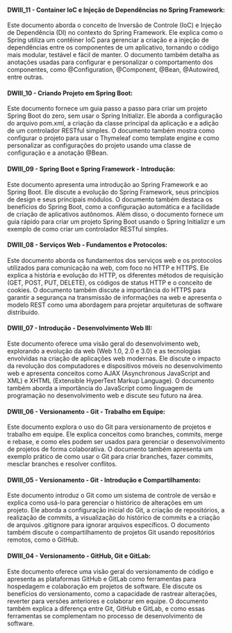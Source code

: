 ####  DWIII_11 - Container IoC e Injeção de Dependências no Spring Framework:
Este documento aborda o conceito de Inversão de Controle (IoC) e Injeção de Dependência (DI) no contexto do 
Spring Framework. Ele explica como o Spring utiliza um contêiner IoC para gerenciar a criação e a injeção 
de dependências entre os componentes de um aplicativo, tornando o código mais modular, testável e fácil de 
manter. O documento também detalha as anotações usadas para configurar e personalizar o comportamento 
dos componentes, como @Configuration, @Component, @Bean, @Autowired, entre outras.  
####  DWIII_10 - Criando Projeto em Spring Boot:
Este documento fornece um guia passo a passo para criar um projeto Spring Boot do zero, sem usar o Spring Initializr. Ele aborda a configuração do arquivo pom.xml, a criação da classe principal da aplicação e a adição de um controlador RESTful simples. 
O documento também mostra como configurar o projeto para usar o Thymeleaf como template engine e 
como personalizar as configurações do projeto usando uma classe de configuração e a anotação @Bean.  
####  DWIII_09 - Spring Boot e Spring Framework - Introdução: 
Este documento apresenta uma introdução ao Spring Framework e ao Spring Boot. Ele discute a evolução do Spring Framework, seus 
princípios de design e seus principais módulos. O documento também destaca os benefícios do Spring Boot, 
como a configuração automática e a facilidade de criação de aplicativos autônomos. Além disso, o 
documento fornece um guia rápido para criar um projeto Spring Boot usando o Spring Initializr e um 
exemplo de como criar um controlador RESTful simples.  
####  DWIII_08 - Serviços Web - Fundamentos e Protocolos: 
Este documento aborda os fundamentos dos serviços web e os protocolos utilizados para comunicação na web, com foco no HTTP e 
HTTPS. Ele explica a história e evolução do HTTP, os diferentes métodos de requisição (GET, POST, PUT, 
DELETE), os códigos de status HTTP e o conceito de cookies. O documento também discute a importância 
do HTTPS para garantir a segurança na transmissão de informações na web e apresenta o modelo REST 
como uma abordagem para projetar arquiteturas de software distribuído.  
####  DWIII_07 - Introdução - Desenvolvimento Web III: 
Este documento oferece uma visão geral do desenvolvimento web, explorando a evolução da web (Web 1.0, 2.0 e 3.0) e as tecnologias 
envolvidas na criação de aplicações web modernas. Ele discute o impacto da revolução dos computadores e 
dispositivos móveis no desenvolvimento web e apresenta conceitos como AJAX (Asynchronous JavaScript 
and XML) e XHTML (Extensible HyperText Markup Language). O documento também aborda a 
importância do JavaScript como linguagem de programação no desenvolvimento web e discute seu futuro na 
área.  
####  DWIII_06 - Versionamento - Git - Trabalho em Equipe: 
Este documento explora o uso do Git para versionamento de projetos e trabalho em equipe. Ele explica conceitos como branches, commits, 
merge e rebase, e como eles podem ser usados para gerenciar o desenvolvimento de projetos de forma 
colaborativa. O documento também apresenta um exemplo prático de como usar o Git para criar branches, 
fazer commits, mesclar branches e resolver conflitos.  
####  DWIII_05 - Versionamento - Git - Introdução e Compartilhamento: 
Este documento introduz o Git como um sistema de controle de versão e explica como usá-lo para gerenciar o histórico de 
alterações em um projeto. Ele aborda a configuração inicial do Git, a criação de repositórios, a realização de 
commits, a visualização do histórico de commits e a criação de arquivos .gitignore para ignorar arquivos 
específicos. O documento também discute o compartilhamento de projetos Git usando repositórios remotos, 
como o GitHub. 
####  DWIII_04 - Versionamento - GitHub, Git e GitLab: 
Este documento oferece uma visão geral do versionamento de código e apresenta as plataformas GitHub e GitLab como ferramentas para 
hospedagem e colaboração em projetos de software. Ele discute os benefícios do versionamento, como a 
capacidade de rastrear alterações, reverter para versões anteriores e colaborar em equipe. O documento 
também explica a diferença entre Git, GitHub e GitLab, e como essas ferramentas se complementam no 
processo de desenvolvimento de software.
